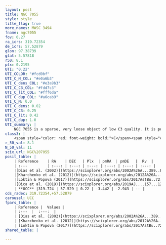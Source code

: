 ```yaml
---
layout: post
title: NGC 7055
style: style
title_flag: true
more_names: MWSC 3494
fname: ngc7055
fov: 0.27
ra_icrs: 319.72354
de_icrs: 57.52879
glon: 97.38739
glat: 5.57818
r50: 8.1
plx: 0.2195
UTI: "0.22"
UTI_COLOR: "#fcd0bf"
UTI_C_N_COL: "#e0a6b3"
UTI_C_dens_COL: "#e3a9b3"
UTI_C_C3_COL: "#fdd7c3"
UTI_C_lit_COL: "#fff6da"
UTI_C_dup_COL: "#a6cab9"
UTI_C_N: 0.0
UTI_C_dens: 0.02
UTI_C_C3: 0.25
UTI_C_lit: 0.42
UTI_C_dup: 1.0
UTI_summary: |
    NGC 7055 is a sparse, very loose object of low C3 quality. It is poorly studied in the literature, with no articles listed in the last 6 years.<br><br><span style="color: #99180f; font-weight: bold;">Warning: </span>contains less than 25 stars with <i>P>0.5</i> estimated.
class3: |
    <span style="color: red; font-weight: bold;">C</span><span style="color: red; font-weight: bold;">C</span>
r_50_val: 8.1
N_50_val: 11
scix_url: NGC%207055
posit_table: |
    | Reference    | RA    | DEC   | Plx  | pmRA  | pmDE   |  Rv  |
    | :---         | :---: | :---: | :---: | :---: | :---: | :---: |
    |[Dias et al. (2002)](https://scixplorer.org/abs/2002A%26A...389..871D) | 319.875 | 57.57 | -- | 0.38 | 4.3 | -- |
    |[Kharchenko et al. (2012)](https://scixplorer.org/abs/2012A%26A...543A.156K) | 319.89 | 57.607 | -- | 1.09 | -2.61 | -- |
    |[Loktin & Popova (2017)](https://scixplorer.org/abs/2017AstBu..72..257L) | 319.89 | 57.57 | -- | 0.297 | -0.829 | -- |
    |[Bica et al. (2019)](https://scixplorer.org/abs/2019AJ....157...12B) | 319.86 | 57.58 | -- | -- | -- | -- |
    | **UCC** |319.724 | 57.529 | 0.22 | -3.442 | -2.943 | -- | 
cds_radec: 319.72354,+57.52879
carousel: UCC
fpars_table: |
    | Reference |  Values |
    | :---  |  :---:  |
    | [Dias et al. (2002)](https://scixplorer.org/abs/2002A%26A...389..871D) | `E(B-V)=1.1, Dist=1275.0, Age=8.9` |
    | [Kharchenko et al. (2012)](https://scixplorer.org/abs/2012A%26A...543A.156K) | `e_bv=1.249, distance=1948, log_age=8.4` |
    | [Loktin & Popova (2017)](https://scixplorer.org/abs/2017AstBu..72..257L) | `E(B-V)=0.638, Dmod=11.762, logt=9.04` |
shared_table: |
    
---
```

